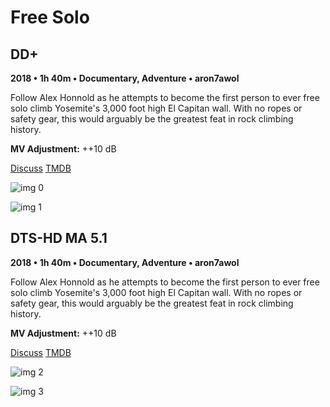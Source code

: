 # Free Solo

## DD+

**2018 • 1h 40m • Documentary, Adventure • aron7awol**

Follow Alex Honnold as he attempts to become the first person to ever free solo climb Yosemite's 3,000 foot high El Capitan wall. With no ropes or safety gear, this would arguably be the greatest feat in rock climbing history.

**MV Adjustment:** ++10 dB

[Discuss](https://www.avsforum.com/threads/bass-eq-for-filtered-movies.2995212/post-57696522)  [TMDB](515042)

![img 0](https://i.imgur.com/9tpWcbC.jpg)

![img 1](https://i.imgur.com/etoYZSC.jpg)

## DTS-HD MA 5.1

**2018 • 1h 40m • Documentary, Adventure • aron7awol**

Follow Alex Honnold as he attempts to become the first person to ever free solo climb Yosemite's 3,000 foot high El Capitan wall. With no ropes or safety gear, this would arguably be the greatest feat in rock climbing history.

**MV Adjustment:** ++10 dB

[Discuss](https://www.avsforum.com/threads/bass-eq-for-filtered-movies.2995212/post-57696522)  [TMDB](515042)

![img 2](https://i.imgur.com/HS6suUk.jpg)

![img 3](https://i.imgur.com/aAcWzgO.jpg)

